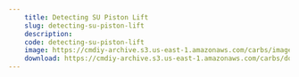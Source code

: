 ```yaml
---
    title: Detecting SU Piston Lift
    slug: detecting-su-piston-lift
    description:
    code: detecting-su-piston-lift
    image: https://cmdiy-archive.s3.us-east-1.amazonaws.com/carbs/images/pistonLift.jpeg
    download: https://cmdiy-archive.s3.us-east-1.amazonaws.com/carbs/documents/pistonLift.pdf
---
```

<!-- Content of the page -->

##
